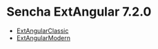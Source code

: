 # Sencha ExtAngular 7.2.0

- [ExtAngularClassic](https://github.com/sencha/ext-angular/blob/ext-angular-7.2.0/packages/ext-angular-classic/README.md)
- [ExtAngularModern](https://github.com/sencha/ext-angular/blob/ext-angular-7.2.0/packages/ext-angular-modern/README.md)

